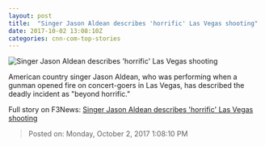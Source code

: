 ```yaml
---
layout: post
title:  "Singer Jason Aldean describes 'horrific' Las Vegas shooting"
date: 2017-10-02 13:08:10Z
categories: cnn-com-top-stories
---
```


![Singer Jason Aldean describes 'horrific' Las Vegas shooting](http://i2.cdn.cnn.com/cnnnext/dam/assets/171002101035-01-jason-aldean-1001-restricted-super-tease.jpg)

American country singer Jason Aldean, who was performing when a gunman opened fire on concert-goers in Las Vegas, has described the deadly incident as "beyond horrific."


Full story on F3News: [Singer Jason Aldean describes 'horrific' Las Vegas shooting](http://www.f3nws.com/n/VKv2kF)

> Posted on: Monday, October 2, 2017 1:08:10 PM
